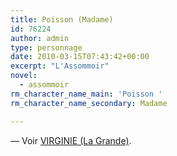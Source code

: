 ```yaml
---
title: Poisson (Madame)
id: 76224
author: admin
type: personnage
date: 2010-03-15T07:43:42+00:00
excerpt: "L'Assommoir"
novel:
  - assommoir
rm_character_name_main: 'Poisson '
rm_character_name_secondary: Madame

---
```

— Voir <a href="/personnage/virginie-la-grande/" target="_self">VIRGINIE (La Grande)</a>.